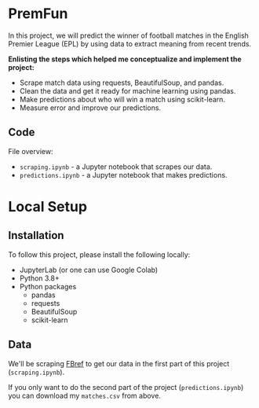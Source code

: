 # PremFun

In this project, we will predict the winner of football matches in the English Premier League (EPL) by using data to extract meaning from recent trends.

**Enlisting the steps which helped me conceptualize and implement the project:**

-   Scrape match data using requests, BeautifulSoup, and pandas.
-   Clean the data and get it ready for machine learning using pandas.
-   Make predictions about who will win a match using scikit-learn.
-   Measure error and improve our predictions.

## Code

File overview:

-   `scraping.ipynb`  - a Jupyter notebook that scrapes our data.
-   `predictions.ipynb`  - a Jupyter notebook that makes predictions.

# Local Setup

## Installation

To follow this project, please install the following locally:

-   JupyterLab (or one can use Google Colab)
-   Python 3.8+
-   Python packages
    -   pandas
    -   requests
    -   BeautifulSoup
    -   scikit-learn

## Data


We'll be scraping  [FBref](https://fbref.com/en/)  to get our data in the first part of this project (`scraping.ipynb`).

If you only want to do the second part of the project (`predictions.ipynb`) you can download my `matches.csv`  from above.

